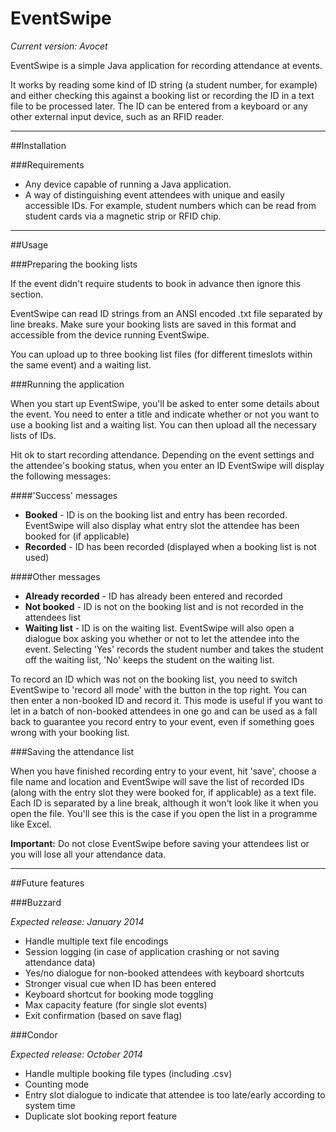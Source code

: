 # EventSwipe

*Current version: Avocet*

EventSwipe is a simple Java application for recording attendance at events.

It works by reading some kind of ID string (a student number, for example) and either checking this against a booking list or recording the ID in a text file to be processed later. The ID can be entered from a keyboard or any other external input device, such as an RFID reader.

---

##Installation

###Requirements

* Any device capable of running a Java application.
* A way of distinguishing event attendees with unique and easily accessible IDs. For example, student numbers which can be read from student cards via a magnetic strip or RFID chip.

---

##Usage

###Preparing the booking lists

If the event didn't require students to book in advance then ignore this section.

EventSwipe can read ID strings from an ANSI encoded .txt file separated by line breaks. Make sure your booking lists are saved in this format and accessible from the device running EventSwipe. 

You can upload up to three booking list files (for different timeslots within the same event) and a waiting list.

###Running the application

When you start up EventSwipe, you'll be asked to enter some details about the event. You need to enter a title and indicate whether or not you want to use a booking list and a waiting list. You can then upload all the necessary lists of IDs.

Hit ok to start recording attendance. Depending on the event settings and the attendee's booking status, when you enter an ID EventSwipe will display the following messages:

####'Success' messages

* __Booked__ - ID is on the booking list and entry has been recorded. EventSwipe will also display what entry slot the attendee has been booked for (if applicable)
* __Recorded__ - ID has been recorded (displayed when a booking list is not used) 

####Other messages

* __Already recorded__ - ID has already been entered and recorded
* __Not booked__ - ID is not on the booking list and is not recorded in the attendees list
* __Waiting list__ - ID is on the waiting list. EventSwipe will also open a dialogue box asking you whether or not to let the attendee into the event. Selecting 'Yes' records the student number and takes the student off the waiting list, 'No' keeps the student on the waiting list.

To record an ID which was not on the booking list, you need to switch EventSwipe to 'record all mode' with the button in the top right. You can then enter a non-booked ID and record it. This mode is useful if you want to let in a batch of non-booked attendees in one go and can be used as a fall back to guarantee you record entry to your event, even if something goes wrong with your booking list.

###Saving the attendance list

When you have finished recording entry to your event, hit 'save', choose a file name and location and EventSwipe will save the list of recorded IDs (along with the entry slot they were booked for, if applicable) as a text file. Each ID is separated by a line break, although it won't look like it when you open the file. You'll see this is the case if you open the list in a programme like Excel.

__Important:__ Do not close EventSwipe before saving your attendees list or you will lose all your attendance data.

---

##Future features

###Buzzard

*Expected release: January 2014*

* Handle multiple text file encodings
* Session logging (in case of application crashing or not saving attendance data)
* Yes/no dialogue for non-booked attendees with keyboard shortcuts
* Stronger visual cue when ID has been entered
* Keyboard shortcut for booking mode toggling
* Max capacity feature (for single slot events)
* Exit confirmation (based on save flag)

###Condor

*Expected release: October 2014*

* Handle multiple booking file types (including .csv)
* Counting mode
* Entry slot dialogue to indicate that attendee is too late/early according to system time
* Duplicate slot booking report feature
